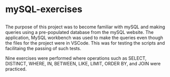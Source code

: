 # mySQL-exercises

## 
The purpose of this project was to become familiar with mySQL and making queries using a pre-populated database from the mySQL website. The application, MySQL workbench was used to make the queries even though the files for the project were in VSCode. This was for testing the scripts and facilitaing the passing of such tests.

Nine exercises were performed where operations such as SELECT, DISTINCT, WHERE, IN, BETWEEN, LIKE, LIMIT, ORDER BY, and JOIN were practiced. 
